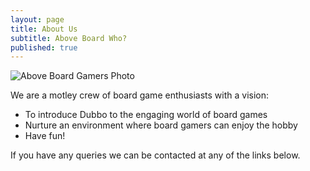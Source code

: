 ```yaml
---
layout: page
title: About Us
subtitle: Above Board Who?
published: true
---
```

![Above Board Gamers Photo]({{site.baseurl}}/img/abg_logo.jpg)

We are a motley crew of board game enthusiasts with a vision:

- To introduce Dubbo to the engaging world of board games
- Nurture an environment where board gamers can enjoy the hobby
- Have fun!

If you have any queries we can be contacted at any of the links below.
